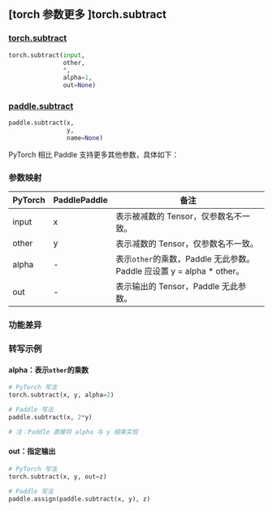 ## [torch 参数更多 ]torch.subtract
### [torch.subtract](https://pytorch.org/docs/stable/generated/torch.subtract.html?highlight=subtract#torch.subtract)

```python
torch.subtract(input,
               other,
               *,
               alpha=1,
               out=None)
```

### [paddle.subtract](https://www.paddlepaddle.org.cn/documentation/docs/zh/develop/api/paddle/subtract_cn.html#subtract)

```python
paddle.subtract(x,
                y,
                name=None)
```

PyTorch 相比 Paddle 支持更多其他参数，具体如下：
### 参数映射

| PyTorch       | PaddlePaddle | 备注                                                   |
| ------------- | ------------ | ------------------------------------------------------ |
| input         | x            | 表示被减数的 Tensor，仅参数名不一致。  |
| other         | y            | 表示减数的 Tensor，仅参数名不一致。  |
| alpha         | -            | 表示`other`的乘数，Paddle 无此参数。Paddle 应设置 y = alpha * other。  |
| out           | -            | 表示输出的 Tensor，Paddle 无此参数。  |

### 功能差异

### 转写示例
#### alpha：表示`other`的乘数
```python
# PyTorch 写法
torch.subtract(x, y, alpha=2)

# Paddle 写法
paddle.subtract(x, 2*y)

# 注：Paddle 直接将 alpha 与 y 相乘实现
```
#### out：指定输出
```python
# PyTorch 写法
torch.subtract(x, y, out=z)

# Paddle 写法
paddle.assign(paddle.subtract(x, y), z)
```
